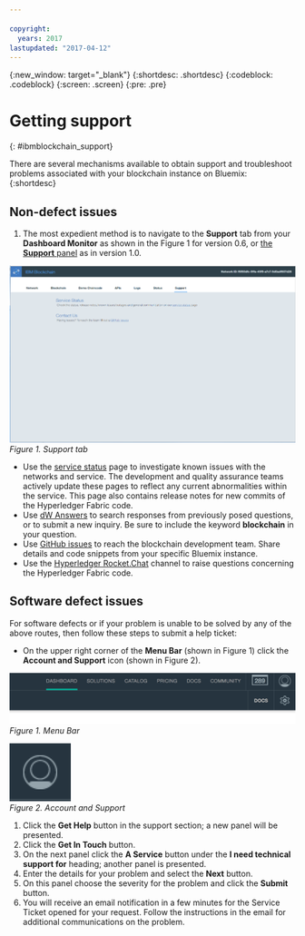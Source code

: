 ```yaml
---

copyright:
  years: 2017
lastupdated: "2017-04-12"
---
```


{:new_window: target="_blank"}
{:shortdesc: .shortdesc}
{:codeblock: .codeblock}
{:screen: .screen}
{:pre: .pre}


# Getting support
{: #ibmblockchain_support}


There are several mechanisms available to obtain support and troubleshoot problems associated with your blockchain instance on Bluemix:
{:shortdesc}

## Non-defect issues

1. The most expedient method is to navigate to the **Support** tab from your **Dashboard Monitor** as shown in the Figure 1 for version 0.6, or [the **Support** panel](v10_dashboard.html#dashboard_support) as in version 1.0.  

![](images/IBC_BMX_Monitor_Support.png "Support tab")
*Figure 1. Support tab*

* Use the [service status](https://bluemix-service-status.blockchain.ibm.com) page to investigate known issues with the networks and service.  The development and quality assurance teams actively update these pages to reflect any current abnormalities within the service.  This page also contains release notes for new commits of the Hyperledger Fabric code.
* Use [dW Answers](https://developer.ibm.com/answers/smartspace/blockchain/) to search responses from previously posed questions, or to submit a new inquiry.  Be sure to include the keyword **blockchain** in your question.
* Use [GitHub issues](https://github.com/IBM-Blockchain/ibm-blockchain-issues/issues) to reach the blockchain development team.  Share details and code snippets from your specific Bluemix instance.  
* Use the [Hyperledger Rocket.Chat](https://chat.hyperledger.org/channel/general) channel to raise questions concerning the Hyperledger Fabric code.  


## Software defect issues

For software defects or if your problem is unable to be solved by any of the above routes, then follow these steps to submit a help ticket:

* On the upper right corner of the **Menu Bar** (shown in Figure 1) click the **Account and Support** icon (shown in Figure 2).

![](images/menubar.PNG "Menu bar")
*Figure 1. Menu Bar*

![](images/avatar.PNG "Account and Support")  
*Figure 2. Account and Support*

1. Click the **Get Help** button in the support section; a new panel will be presented.
1. Click the **Get In Touch** button.
1. On the next panel click the **A Service** button under the **I need technical support for** heading; another panel is presented.
1. Enter the details for your problem and select the **Next** button.  
1. On this panel choose the severity for the problem and click the **Submit** button.
1. You will receive an email notification in a few minutes for the Service Ticket opened for your request.  Follow the instructions in the email for additional communications on the problem.
